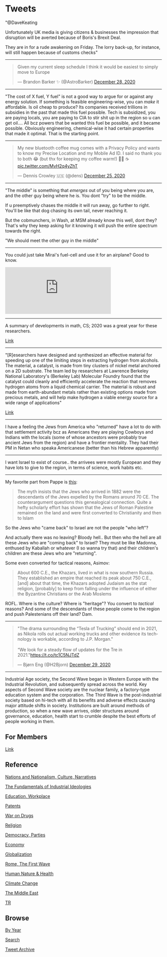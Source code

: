 # Tweets

"@DaveKeating

Unfortunately UK media is giving citizens & businesses the impression
that disruption will be averted because of Boris's Brexit Deal.

They are in for a rude awakening on Friday. The lorry back-up, for
instance, will still happen because of customs checks"

---

<blockquote class="twitter-tweet"><p lang="en" dir="ltr">Given my current sleep schedule I think it would be easiest to simply move to Europe</p>&mdash; Brandon Barker ✨ (@AstroBarker) <a href="https://twitter.com/AstroBarker/status/1343485704651870208?ref_src=twsrc%5Etfw">December 28, 2020</a></blockquote> <script async src="https://platform.twitter.com/widgets.js" charset="utf-8"></script>

---

"The cost of X fuel, Y fuel" is not a good way to argue for or against
any energy solution. If something is feasible engineering-wise, you
can *make* it affordable. Is oil cheap to produce? Its companies
received trillions in subsidies in the past that made this fuel
possible. Tech is subsidized, you are paying locals, you are paying to
CIA to stir shit up in the region so u can get oil.... All bcz powers
that be wanted this fuel be possible, and it became
possible. Obviously engineering, chemical-wise it had certain
properties that made it optimal. That is the starting point.

---

<blockquote class="twitter-tweet"><p lang="en" dir="ltr">My new bluetooth coffee mug comes with a Privacy Policy and wants to know my Precise Location and my Mobile Ad ID. I said no thank you to both 😂 (but thx for keeping my coffee warm!) 🎅🏻 ☕️ <a href="https://t.co/MvH2q4yZhT">pic.twitter.com/MvH2q4yZhT</a></p>&mdash; Dennis Crowley 🇺🇸 (@dens) <a href="https://twitter.com/dens/status/1342534440724156418?ref_src=twsrc%5Etfw">December 25, 2020</a></blockquote> <script async src="https://platform.twitter.com/widgets.js" charset="utf-8"></script>

---

"The middle" is something that *emerges* out of you being where you
are, and the other guy being where he is. You dont "try" to be the
middle.

If u preemptively chases the middle it will run away, go further to
right. You'll be like that dog chasing its own tail, never reaching
it.

But the cobmunchers, in Wash, at MSM already know this well, dont
they? That's why they keep asking for it knowing it will push the
entire spectrum towards the right.


"We should meet the other guy in the middle"

---

You could just take Mirai's fuel-cell and use it for an airplane? Good to know.

<iframe width="340"  src="https://www.youtube.com/embed/NlCNzqGQM1c?start=180&end=272" frameborder="0" allow="accelerometer; autoplay; clipboard-write; encrypted-media; gyroscope; picture-in-picture" allowfullscreen></iframe>

---

A summary of developments in math, CS; 2020 was a great year for these
researchers.

[Link](https://www.quantamagazine.org/quantas-year-in-math-and-computer-science-2020-20201223/)

---

"[R]esearchers have designed and synthesized an effective material for
speeding up one of the  limiting steps in extracting hydrogen from
alcohols. The material, a catalyst, is made from tiny clusters of
nickel metal anchored on a 2D substrate. The team led by researchers
at Lawrence Berkeley National Laboratory's (Berkeley Lab) Molecular
Foundry found that the catalyst could cleanly and efficiently
accelerate the reaction that removes hydrogen atoms from a liquid
chemical carrier. The material is robust and made from earth-abundant
metals rather than existing options made from precious metals, and
will help make hydrogen a viable energy source for a wide range of
applications"

[Link](https://www.eurekalert.org/pub_releases/2020-12/dbnl-sti122120.php)

---

I have a feeling the Jews from America who "returned" have a lot to do
with that settlement activity bcz as Americans they are playing
Cowboys and Indians with the locals (some of whose ancestors were
probably true ancient Jews from the region) and have a frontier
mentality. They had their PM in Netan who speaka Americanese (better
than his Hebrew apparently)

---

I want Israel to exist of course.. the arrivees were mostly European
and they have lots to give to the region, in terms of science, work
habits etc.

---

My favorite part from Pappe is [this](2020/06/10-myths-israel.md):

>The myth insists that the Jews who arrived in 1882 were the
>descendants of the Jews expelled by the Romans around 70 CE. The
>counterargument questions this genealogical connection. Quite a hefty
>scholarly effort has shown that the Jews of Roman Palestine remained
>on the land and were first converted to Christianity and then to
>Islam

So the Jews who "came back" to Israel are not the people "who left"?

And actually there was no leaving? Bloody hell.. But then who the hell
are all these Jews who are "coming back" to Israel? They must be like
Madonna, enthused by Kaballah or whatever (I so wanna try that) and
their children's children are these Jews who are "returning".

Some even converted for tactical reasons, Asimov:

>About 600 C.E., the Khazars, lived in what is now southern
>Russia. They established an empire that reached its peak about 750
>C.E., [and] about that time, the Khazars adopted Judaism as the stat
>religion, [probably] to keep from falling under the influence of
>either the Byzantine Christians or the Arab Moslems

ROFL. Where is the culture?  Where is "heritage"? You convert to
*tactical* reasons? And some of the descendants of these people come
to the region and push Palestenians off their land? Dam.

---

<blockquote class="twitter-tweet"><p lang="en" dir="ltr">&quot;The drama surrounding the “Tesla of Trucking” should end in 2021, as Nikola rolls out actual working trucks and other evidence its technology is workable, according to J.P. Morgan.&quot;<br><br>“We look for a steady flow of updates for the Tre in 2021.&quot;<a href="https://t.co/tc1C5NJTdZ">https://t.co/tc1C5NJTdZ</a></p>&mdash; Bjørn Eng (@H2Bjorn) <a href="https://twitter.com/H2Bjorn/status/1343849930482479109?ref_src=twsrc%5Etfw">December 29, 2020</a></blockquote> <script async src="https://platform.twitter.com/widgets.js" charset="utf-8"></script>

---

Industrial Age society, the Second Wave began in Western Europe with
the Industrial Revolution, and subsequently spread across the
world. Key aspects of Second Wave society are the nuclear family, a
factory-type education system and the corporation. The Third Wave is
the post-industrial society based on hi-tech with all its benefits and
adverse effects causing major attitude shifts in society. Institutions
are built around methods of production, so when a new wave arrives,
older structures around governance, education, health start to crumble
despite the best efforts of people working in them.

## For Members

[Link](https://thirdwave-members.herokuapp.com)

## Reference

[Nations and Nationalism, Culture, Narratives](/2013/02/nations-and-nationalism.md)

[The Fundamentals of Industrial Ideologies](/2011/04/fundamentals-of-industrial-ideologies.md)

[Education, Workplace](2017/09/education-workplace.md)

[Patents](/2018/09/patents.md)

[War on Drugs](/2019/11/war-on-drugs.md)

[Religion](/2015/04/god-religion.md)

[Democracy, Parties](/2016/11/democracy.md)

[Economy](/2018/05/economy.md)

[Globalization](/2018/09/globalization.md)

[Rome, The First Wave](/2017/12/rome.md)

[Human Nature & Health](/2020/07/human-nature.md)

[Climate Change](/2018/12/climate.md)

[The Middle East](/2019/07/middleeast.md)

[TR](../tr)

## Browse

[By Year](years.md)

[Search](search.html)

[Tweet Archive](/tweets/README.md)


